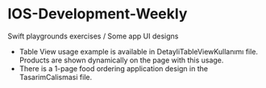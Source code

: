 # IOS-Development-Weekly
Swift playgrounds exercises / Some app UI designs

- Table View usage example is available in DetayliTableViewKullanımı file. Products are shown dynamically on the page with this usage.
- There is a 1-page food ordering application design in the TasarimCalismasi file.
